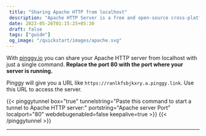 ```yaml
---
 title: "Sharing Apache HTTP from localhost" 
 description: "Apache HTTP Server is a free and open-source cross-platform web server software."
 date: 2023-05-26T01:15:25+05:30 
 draft: false 
 tags: ["guide"]
 og_image: "/quickstart/images/apache.svg"
---
```


With [pinggy.io](https://pinggy.io) you can share your Apache HTTP server from localhost with just a single command. **Replace the port 80 with the port where your server is running.**

Pinggy will give you a URL like `https://ranlkfsbjkxry.a.pinggy.link`. Use this URL to access the server.

{{< pinggytunnel box="true" tunnelstring="Paste this command to start a tunnel to Apache HTTP server:" portstring="Apache server Port" localport="80" webdebugenabled=false keepalive=true >}}
{{< /pinggytunnel >}}

<hr>
